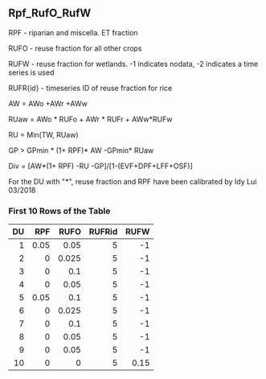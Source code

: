 ## Rpf_RufO_RufW
RPF - riparian and miscella. ET fraction

RUFO - reuse fraction for all other crops

RUFW - reuse fraction for wetlands. -1 indicates nodata, -2 indicates a time series is used



RUFR{id} - timeseries ID of reuse fraction for rice



AW   = AWo +AWr +AWw

RUaw = AWo * RUFo +  AWr * RUFr + AWw*RUFw

RU   = Min(TW, RUaw)

GP   > GPmin * (1+ RPF)* AW -GPmin* RUaw

Div  = [AW*(1+ RPF) -RU -GP]/[1-(EVF+DPF+LFF+OSF)]

For the DU with "*", reuse fraction and RPF have been calibrated by Idy Lui 03/2018

### First 10 Rows of the Table
|   DU |   RPF |   RUFO |   RUFRid |   RUFW |
|-----:|------:|-------:|---------:|-------:|
|    1 |  0.05 |  0.05  |        5 |  -1    |
|    2 |  0    |  0.025 |        5 |  -1    |
|    3 |  0    |  0.1   |        5 |  -1    |
|    4 |  0    |  0.05  |        5 |  -1    |
|    5 |  0.05 |  0.1   |        5 |  -1    |
|    6 |  0    |  0.025 |        5 |  -1    |
|    7 |  0    |  0.1   |        5 |  -1    |
|    8 |  0    |  0.05  |        5 |  -1    |
|    9 |  0    |  0.05  |        5 |  -1    |
|   10 |  0    |  0     |        5 |   0.15 |